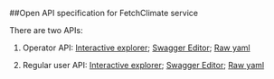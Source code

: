 ##Open API specification for FetchClimate service

There are two APIs:

1. Operator API: [Interactive explorer](http://dgrechka.github.io/FetchClimateAPI/?url=https://raw.githubusercontent.com/dgrechka/FetchClimateAPI/master/OperatorAPI.yaml#!/Operator); [Swagger Editor](http://editor.swagger.io/#/?import=https://raw.githubusercontent.com/dgrechka/FetchClimateAPI/master/OperatorAPI.yaml); [Raw yaml](https://raw.githubusercontent.com/dgrechka/FetchClimateAPI/master/OperatorAPI.yaml)

2. Regular user API: [Interactive explorer](http://dgrechka.github.io/FetchClimateAPI/?url=https://raw.githubusercontent.com/dgrechka/FetchClimateAPI/master/RegularUserAPI.yaml#!/Regular_user); [Swagger Editor](http://editor.swagger.io/#/?import=https://raw.githubusercontent.com/dgrechka/FetchClimateAPI/master/RegularUserAPI.yaml); [Raw yaml](https://raw.githubusercontent.com/dgrechka/FetchClimateAPI/master/RegularUserAPI.yaml)
